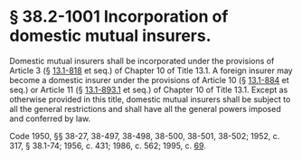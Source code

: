 # § 38.2-1001 Incorporation of domestic mutual insurers.

<p>Domestic mutual insurers shall be incorporated under the provisions of Article 3 (§ <a href='http://law.lis.virginia.gov/vacode/13.1-818/'>13.1-818</a> et seq.) of Chapter 10 of Title 13.1. A foreign insurer may become a domestic insurer under the provisions of Article 10 (§ <a href='http://law.lis.virginia.gov/vacode/13.1-884/'>13.1-884</a> et seq.) or Article 11 (§ <a href='http://law.lis.virginia.gov/vacode/13.1-893.1/'>13.1-893.1</a> et seq.) of Chapter 10 of Title 13.1. Except as otherwise provided in this title, domestic mutual insurers shall be subject to all the general restrictions and shall have all the general powers imposed and conferred by law.</p><p>Code 1950, §§ 38-27, 38-497, 38-498, 38-500, 38-501, 38-502; 1952, c. 317, § 38.1-74; 1956, c. 431; 1986, c. 562; 1995, c. <a href='http://lis.virginia.gov/cgi-bin/legp604.exe?951+ful+CHAP0069'>69</a>.</p>